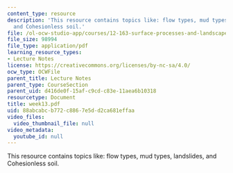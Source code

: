 ```yaml
---
content_type: resource
description: 'This resource contains topics like: flow types, mud types, landslides,
  and Cohesionless soil.'
file: /ol-ocw-studio-app/courses/12-163-surface-processes-and-landscape-evolution-fall-2004/88abcabcb772c8867e5dd2ca681effaa_week13.pdf
file_size: 98994
file_type: application/pdf
learning_resource_types:
- Lecture Notes
license: https://creativecommons.org/licenses/by-nc-sa/4.0/
ocw_type: OCWFile
parent_title: Lecture Notes
parent_type: CourseSection
parent_uid: d416de0f-15af-c9cd-c83e-11aea6b10318
resourcetype: Document
title: week13.pdf
uid: 88abcabc-b772-c886-7e5d-d2ca681effaa
video_files:
  video_thumbnail_file: null
video_metadata:
  youtube_id: null
---
```

This resource contains topics like: flow types, mud types, landslides, and Cohesionless soil.
